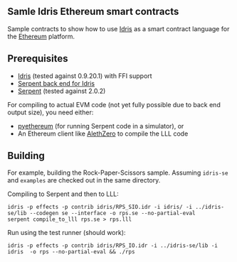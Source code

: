 Samle Idris Ethereum smart contracts
------------------------------------
Sample contracts to show how to use [Idris](http://www.idris-lang.org/) as a smart contract language for the [Ethereum](https://ethereum.org/) platform.


Prerequisites
-------------
* [Idris](https://github.com/idris-lang/Idris-dev/) (tested against 0.9.20.1) with FFI support
* [Serpent back end for Idris](https://github.com/vindaloo-thesis/idris-se)
* [Serpent](https://github.com/ethereum/serpent) (tested against 2.0.2)

For compiling to actual EVM code (not yet fully possible due to back end output size), you need either:

* [pyethereum](https://github.com/ethereum/pyethereum) (for running Serpent code in a simulator), or
* An Ethereum client like [AlethZero](https://github.com/ethereum/alethzero) to compile the LLL code


Building
--------
For example, building the Rock-Paper-Scissors sample. Assuming `idris-se` and `examples` are checked out in the same directory.

Compiling to Serpent and then to LLL:

    idris -p effects -p contrib idris/RPS_SIO.idr -i idris/ -i ../idris-se/lib --codegen se --interface -o rps.se --no-partial-eval
    serpent compile_to_lll rps.se > rps.lll

Run using the test runner (should work):
    
    idris -p effects -p contrib idris/RPS_IO.idr -i ../idris-se/lib -i idris  -o rps --no-partial-eval && ./rps


